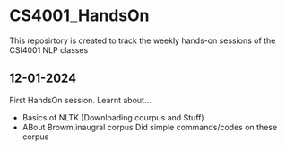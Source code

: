 # CS4001_HandsOn
This reposirtory is created to track the weekly hands-on sessions of the CSI4001 NLP classes
## 12-01-2024
First HandsOn session.
Learnt about...
- Basics of NLTK (Downloading courpus and Stuff)
- ABout Browm,inaugral corpus
Did simple commands/codes on these corpus
